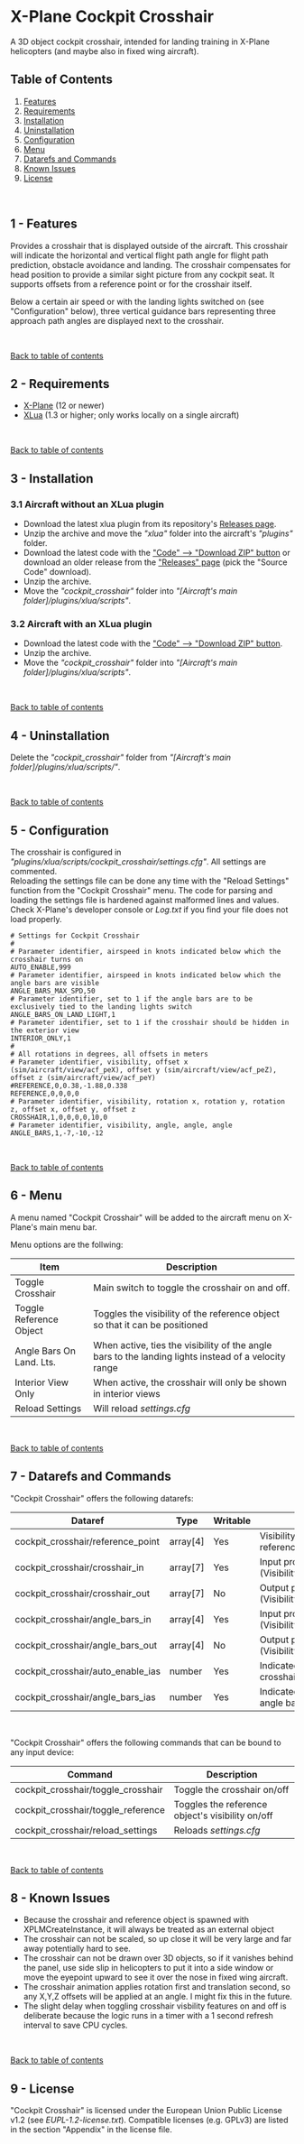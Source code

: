 # X-Plane Cockpit Crosshair
A 3D object cockpit crosshair, intended for landing training in X-Plane helicopters (and maybe also in fixed wing aircraft).

<a name="toc"></a>
## Table of Contents
1. [Features](#1.0)
2. [Requirements](#2.0)
3. [Installation](#3.0)
4. [Uninstallation](#4.0)    
5. [Configuration](#5.0)    
6. [Menu](#6.0)
7. [Datarefs and Commands](#7.0)
8. [Known Issues](#8.0)
9. [License](#9.0)

&nbsp;

<a name="1.0"></a>
## 1 - Features

Provides a crosshair that is displayed outside of the aircraft. This crosshair will indicate the horizontal and vertical flight path angle for flight path prediction, obstacle avoidance and landing. The crosshair compensates for head position to provide a similar sight picture from any cockpit seat. It supports offsets from a reference point or for the crosshair itself.

Below a certain air speed or with the landing lights switched on (see "Configuration" below), three vertical guidance bars representing three approach path angles are displayed next to the crosshair.

&nbsp;

[Back to table of contents](#toc)

<a name="2.0"></a>
## 2 - Requirements

- [X-Plane](https://www.x-plane.com/)  (12 or newer)
- [XLua](https://github.com/X-Plane/XLua) (1.3 or higher; only works locally on a single aircraft)

&nbsp;

[Back to table of contents](#toc)

<a name="3.0"></a>
## 3 - Installation

### 3.1 Aircraft without an XLua plugin

- Download the latest xlua plugin from its repository's [Releases page](https://github.com/X-Plane/XLua/releases).
- Unzip the archive and move the _"xlua"_ folder into the aircraft's _"plugins"_ folder.
- Download the latest code with the ["Code" --> "Download ZIP" button](https://github.com/JT8D-17/x-plane-cockpit-crosshair/archive/refs/heads/main.zip) or download an older release from the ["Releases" page](https://github.com/JT8D-17/x-plane-cockpit-crosshair/releases) (pick the "Source Code" download).
- Unzip the archive.
- Move the _"cockpit_crosshair"_ folder into _"[Aircraft's main folder]/plugins/xlua/scripts"_.

### 3.2 Aircraft with an XLua plugin

- Download the latest code with the ["Code" --> "Download ZIP" button](https://github.com/JT8D-17/x-plane-cockpit-crosshair/archive/refs/heads/main.zip).
- Unzip the archive.
- Move the _"cockpit_crosshair"_ folder into _"[Aircraft's main folder]/plugins/xlua/scripts"_.

&nbsp;

[Back to table of contents](#toc)

<a name="4.0"></a>
## 4 - Uninstallation

Delete the _"cockpit_crosshair"_ folder from _"[Aircraft's main folder]/plugins/xlua/scripts/"_.

&nbsp;

[Back to table of contents](#toc)

<a name="5.0"></a>
## 5 - Configuration

The crosshair is configured in _"plugins/xlua/scripts/cockpit_crosshair/settings.cfg"_. All settings are commented.   
Reloading the settings file can be done any time with the "Reload Settings" function from the "Cockpit Crosshair" menu.
The code for parsing and loading the settings file is hardened against malformed lines and values. Check X-Plane's developer console or _Log.txt_ if you find your file does not load properly.

```
# Settings for Cockpit Crosshair
#
# Parameter identifier, airspeed in knots indicated below which the crosshair turns on
AUTO_ENABLE,999
# Parameter identifier, airspeed in knots indicated below which the angle bars are visible
ANGLE_BARS_MAX_SPD,50
# Parameter identifier, set to 1 if the angle bars are to be exclusively tied to the landing lights switch
ANGLE_BARS_ON_LAND_LIGHT,1
# Parameter identifier, set to 1 if the crosshair should be hidden in the exterior view
INTERIOR_ONLY,1
#
# All rotations in degrees, all offsets in meters
# Parameter identifier, visibility, offset x (sim/aircraft/view/acf_peX), offset y (sim/aircraft/view/acf_peZ), offset z (sim/aircraft/view/acf_peY)
#REFERENCE,0,0.38,-1.88,0.338
REFERENCE,0,0,0,0
# Parameter identifier, visibility, rotation x, rotation y, rotation z, offset x, offset y, offset z
CROSSHAIR,1,0,0,0,0,10,0
# Parameter identifier, visibility, angle, angle, angle
ANGLE_BARS,1,-7,-10,-12
```

&nbsp;

[Back to table of contents](#toc)

<a name="6.0"></a>
## 6 - Menu

A menu named "Cockpit Crosshair" will be added to the aircraft menu on X-Plane's main menu bar.

Menu options are the follwing:

Item|Description
-|-
Toggle Crosshair|Main switch to toggle the crosshair on and off.
Toggle Reference Object|Toggles the visibility of the reference object so that it can be positioned
Angle Bars On Land. Lts.|When active, ties the visibility of the angle bars to the landing lights instead of a velocity range
Interior View Only|When active, the crosshair will only be shown in interior views
Reload Settings|Will reload _settings.cfg_

&nbsp;

[Back to table of contents](#toc)

<a name="7.0"></a>
## 7 - Datarefs and Commands

"Cockpit Crosshair" offers the following datarefs:

Dataref|Type|Writable|Description
-|-|-|-
cockpit_crosshair/reference_point|array[4]|Yes|Visibility and location information for the reference object (Visibility,X,Y,Z)
cockpit_crosshair/crosshair_in|array[7]|Yes|Input properties for the crosshair object: (Visibility,Rot_X,Rot_Y,Rot_Z,Pos_X,Pos_Y,Pos_Z)
cockpit_crosshair/crosshair_out|array[7]|No|Output properties for the crosshair object: (Visibility,Rot_X,Rot_Y,Rot_Z,Pos_X,Pos_Y,Pos_Z)
cockpit_crosshair/angle_bars_in|array[4]|Yes|Input properties for the angle bars: (Visibility,Rot_Bar_1,Rot_Bar_2,Rot_Bar_3)
cockpit_crosshair/angle_bars_out|array[4]|No|Output properties for the angle bars: (Visibility,Rot_Bar_1,Rot_Bar_2,Rot_Bar_3)
cockpit_crosshair/auto_enable_ias|number|Yes|Indicated airspeed in knots below which the crosshair will turn on
cockpit_crosshair/angle_bars_ias|number|Yes|Indicated airspeed in knots below which the angle bars are visible

&nbsp;

"Cockpit Crosshair" offers the following commands that can be bound to any input device:

Command|Description
-|-
cockpit_crosshair/toggle_crosshair|Toggle the crosshair on/off
cockpit_crosshair/toggle_reference|Toggles the reference object's visibility on/off
cockpit_crosshair/reload_settings|Reloads _settings.cfg_

&nbsp;

[Back to table of contents](#toc)

<a name="8.0"></a>
## 8 - Known Issues

- Because the crosshair and reference object is spawned with XPLMCreateInstance, it will always be treated as an external object
- The crosshair can not be scaled, so up close it will be very large and far away potentially hard to see.
- The crosshair can not be drawn over 3D objects, so if it vanishes behind the panel, use side slip in helicopters to put it into a side window or move the eyepoint upward to see it over the nose in fixed wing aircraft.
- The crosshair animation applies rotation first and translation second, so any X,Y,Z offsets will be applied at an angle. I might fix this in the future.
- The slight delay when toggling crosshair visbility features on and off is deliberate because the logic runs in a timer with a 1 second refresh interval to save CPU cycles.

&nbsp;

[Back to table of contents](#toc)

<a name="9.0"></a>
## 9 - License

"Cockpit Crosshair" is licensed under the European Union Public License v1.2 (see _EUPL-1.2-license.txt_). Compatible licenses (e.g. GPLv3) are listed  in the section "Appendix" in the license file.
